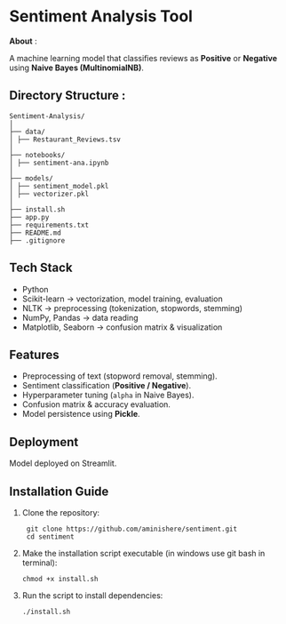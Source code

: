
# Sentiment Analysis Tool

**About** :  

A machine learning model that classifies reviews as **Positive** or **Negative** using **Naive Bayes (MultinomialNB)**.


## Directory Structure :
```
Sentiment-Analysis/  
│  
├── data/  
│ ├── Restaurant_Reviews.tsv  
│  
├── notebooks/  
│ ├── sentiment-ana.ipynb  
│      
├── models/  
│ ├── sentiment_model.pkl   
│ ├── vectorizer.pkl  
│
├── install.sh      
├── app.py     
├── requirements.txt  
├── README.md  
├── .gitignore

```

## Tech Stack

- Python   
- Scikit-learn  -> vectorization, model training, evaluation
- NLTK  -> preprocessing (tokenization, stopwords, stemming)
- NumPy, Pandas  -> data reading
- Matplotlib, Seaborn  -> confusion matrix & visualization


## Features

- Preprocessing of text (stopword removal, stemming).  
- Sentiment classification (**Positive / Negative**).  
- Hyperparameter tuning (`alpha` in Naive Bayes).  
- Confusion matrix & accuracy evaluation.  
- Model persistence using **Pickle**.  

## Deployment

Model deployed on Streamlit.

## Installation Guide

1. Clone the repository:

   ```
    git clone https://github.com/aminishere/sentiment.git
    cd sentiment
   ```
2. Make the installation script executable (in windows use git bash in terminal):

   ```
   chmod +x install.sh
   ```

3. Run the script to install dependencies:

   ```
   ./install.sh
   ```


